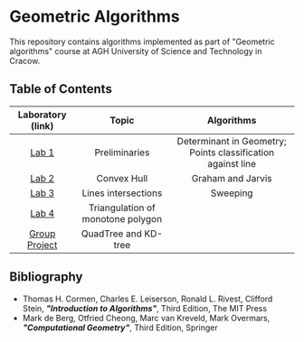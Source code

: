 # Geometric Algorithms

This repository contains algorithms implemented as part of "Geometric algorithms" course at AGH University of Science and Technology in Cracow. 
## Table of Contents
| Laboratory (link) | Topic | Algorithms |
|:-------------:|:-------------:|:-----:|
| [Lab 1](https://github.com/maciektr/geometric_algorithms/tree/master/lab1/lab1.ipynb) | Preliminaries | Determinant in Geometry; Points classification against line
| [Lab 2](https://github.com/maciektr/geometric_algorithms/tree/master/lab2/lab2.ipynb) | Convex Hull | Graham and Jarvis 
| [Lab 3](https://github.com/maciektr/geometric_algorithms/tree/master/lab3/lab3.ipynb) | Lines intersections | Sweeping  
| [Lab 4](https://github.com/maciektr/geometric_algorithms/tree/master/lab4/lab4.ipynb) | Triangulation of monotone polygon |   
| [Group Project](https://github.com/maciektr/geometric_algorithms_project) | QuadTree and KD-tree | 

## Bibliography
* Thomas H. Cormen, Charles E. Leiserson, Ronald L. Rivest, Clifford Stein, **_"Introduction to Algorithms"_**, Third Edition, The MIT Press
* Mark de Berg, Otfried Cheong, Marc van Kreveld, Mark Overmars, **_"Computational Geometry"_**, Third Edition, Springer